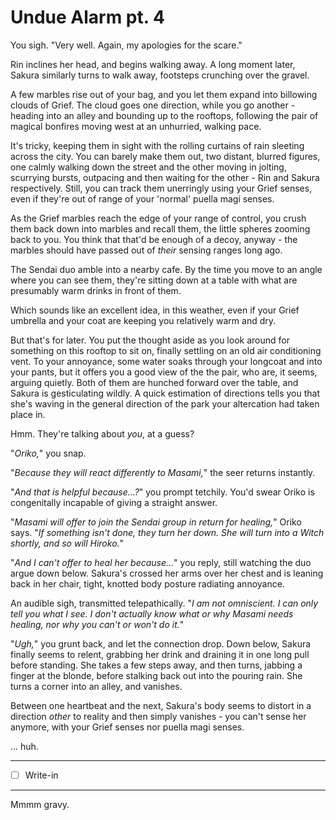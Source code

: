 # Undue Alarm pt. 4

You sigh. "Very well. Again, my apologies for the scare."

Rin inclines her head, and begins walking away. A long moment later, Sakura similarly turns to walk away, footsteps crunching over the gravel.

A few marbles rise out of your bag, and you let them expand into billowing clouds of Grief. The cloud goes one direction, while you go another - heading into an alley and bounding up to the rooftops, following the pair of magical bonfires moving west at an unhurried, walking pace.

It's tricky, keeping them in sight with the rolling curtains of rain sleeting across the city. You can barely make them out, two distant, blurred figures, one calmly walking down the street and the other moving in jolting, scurrying bursts, outpacing and then waiting for the other - Rin and Sakura respectively. Still, you can track them unerringly using your Grief senses, even if they're out of range of your 'normal' puella magi senses.

As the Grief marbles reach the edge of your range of control, you crush them back down into marbles and recall them, the little spheres zooming back to you. You think that that'd be enough of a decoy, anyway - the marbles should have passed out of *their* sensing ranges long ago.

The Sendai duo amble into a nearby cafe. By the time you move to an angle where you can see them, they're sitting down at a table with what are presumably warm drinks in front of them.

Which sounds like an excellent idea, in this weather, even if your Grief umbrella and your coat are keeping you relatively warm and dry.

But that's for later. You put the thought aside as you look around for something on this rooftop to sit on, finally settling on an old air conditioning vent. To your annoyance, some water soaks through your longcoat and into your pants, but it offers you a good view of the the pair, who are, it seems, arguing quietly. Both of them are hunched forward over the table, and Sakura is gesticulating wildly. A quick estimation of directions tells you that she's waving in the general direction of the park your altercation had taken place in.

Hmm. They're talking about *you*, at a guess?

"*Oriko,*" you snap.

"*Because they will react differently to Masami,*" the seer returns instantly.

"*And that is helpful because...?*" you prompt tetchily. You'd swear Oriko is congenitally incapable of giving a straight answer.

"*Masami will offer to join the Sendai group in return for healing,*" Oriko says. "*If something *isn't* done, they turn her down. She will turn into a Witch shortly, and so will Hiroko.*"

"*And I can't offer to heal her because...*" you reply, still watching the duo argue down below. Sakura's crossed her arms over her chest and is leaning back in her chair, tight, knotted body posture radiating annoyance.

An audible sigh, transmitted telepathically. "*I am not omniscient. I can only tell you what I see. I don't actually know what or why Masami needs healing, nor why you can't or won't do it.*"

"*Ugh,*" you grunt back, and let the connection drop. Down below, Sakura finally seems to relent, grabbing her drink and draining it in one long pull before standing. She takes a few steps away, and then turns, jabbing a finger at the blonde, before stalking back out into the pouring rain. She turns a corner into an alley, and vanishes.

Between one heartbeat and the next, Sakura's body seems to distort in a direction *other* to reality and then simply vanishes - you can't sense her anymore, with your Grief senses nor puella magi senses.

... huh.

---

- [ ] Write-in

---

Mmmm gravy.
